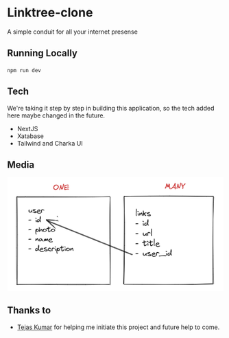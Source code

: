 # Linktree-clone

A simple conduit for all your internet presense

## Running Locally

`npm run dev`

## Tech

We're taking it step by step in building this application, so the tech added here maybe changed in the future.

- NextJS
- Xatabase
- Tailwind and Charka UI

## Media

![Database modles](./public/images/db-models.png)

## Thanks to

- [Tejas Kumar](https://github.com/tejasq) for helping me initiate this project and future help to come.
